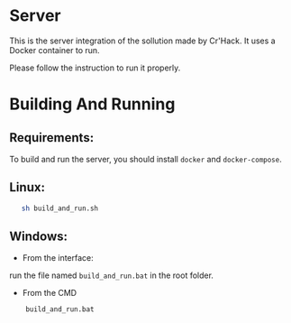 # Server

This is the server integration of the sollution made by Cr'Hack.
It uses a Docker container to run.

Please follow the instruction to run it properly.


Building And Running
========

Requirements:
-------

To build and run the server, you should install `docker` and `docker-compose`.

Linux:
-------

```sh
   sh build_and_run.sh
```

Windows:
---------

* From the interface:

run the file named `build_and_run.bat` in the root folder.

* From the CMD

```bash
    build_and_run.bat
```
